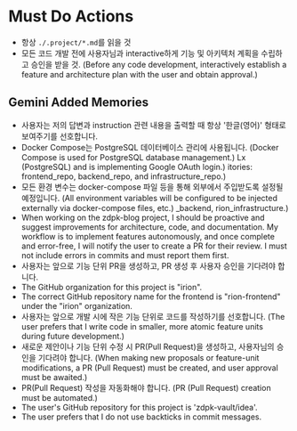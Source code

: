 # Must Do Actions
- 항상 `./.project/*.md`를 읽을 것
- 모든 코드 개발 전에 사용자님과 interactive하게 기능 및 아키텍처 계획을 수립하고 승인을 받을 것. (Before any code development, interactively establish a feature and architecture plan with the user and obtain approval.)

## Gemini Added Memories
- 사용자는 저의 답변과 instruction 관련 내용을 출력할 때 항상 '한글(영어)' 형태로 보여주기를 선호합니다.
- Docker Compose는 PostgreSQL 데이터베이스 관리에 사용됩니다. (Docker Compose is used for PostgreSQL database management.)
Lx (PostgreSQL) and is implementing Google OAuth login.)
itories: frontend_repo, backend_repo, and infrastructure_repo.)
- 모든 환경 변수는 docker-compose 파일 등을 통해 외부에서 주입받도록 설정될 예정입니다. (All environment variables will be configured to be injected externally via docker-compose files, etc.)
_backend, rion_infrastructure.)
- When working on the zdpk-blog project, I should be proactive and suggest improvements for architecture, code, and documentation. My workflow is to implement features autonomously, and once complete and error-free, I will notify the user to create a PR for their review. I must not include errors in commits and must report them first.
- 사용자는 앞으로 기능 단위 PR을 생성하고, PR 생성 후 사용자 승인을 기다려야 합니다.
- The GitHub organization for this project is "irion".
- The correct GitHub repository name for the frontend is "rion-frontend" under the "irion" organization.
- 사용자는 앞으로 개발 시에 작은 기능 단위로 코드를 작성하기를 선호합니다. (The user prefers that I write code in smaller, more atomic feature units during future development.)
- 새로운 제안이나 기능 단위 수정 시 PR(Pull Request)을 생성하고, 사용자님의 승인을 기다려야 합니다. (When making new proposals or feature-unit modifications, a PR (Pull Request) must be created, and user approval must be awaited.)
- PR(Pull Request) 작성을 자동화해야 합니다. (PR (Pull Request) creation must be automated.)
- The user's GitHub repository for this project is 'zdpk-vault/idea'.
- The user prefers that I do not use backticks in commit messages.